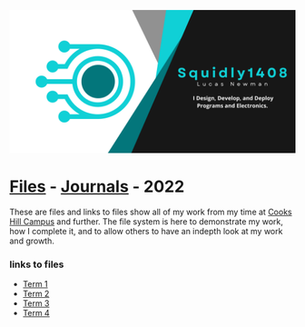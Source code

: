 ![Header](https://raw.githubusercontent.com/Squidly1408/folders/main/images/banner.png)
# [Files]() - [Journals]() - 2022
These are files and links to files show all of my work from my time at [Cooks Hill Campus](https://cookshill-s.schools.nsw.gov.au/) and further. The file system is here to demonstrate my work, how I complete it, and to allow others to have an indepth look at my work and growth. 
### links to files
- [Term 1]()
- [Term 2]()
- [Term 3]()
- [Term 4]()
